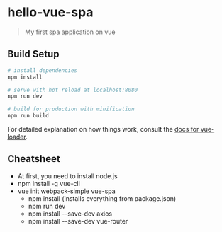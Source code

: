 # hello-vue-spa

> My first spa application on vue

## Build Setup

``` bash
# install dependencies
npm install

# serve with hot reload at localhost:8080
npm run dev

# build for production with minification
npm run build
```

For detailed explanation on how things work, consult the [docs for vue-loader](http://vuejs.github.io/vue-loader).

## Cheatsheet

- At first, you need to install node.js
- npm install -g vue-cli
- vue init webpack-simple vue-spa
  - npm install (installs everything from package.json)
  - npm run dev
  - npm install --save-dev axios
  - npm install --save-dev vue-router
